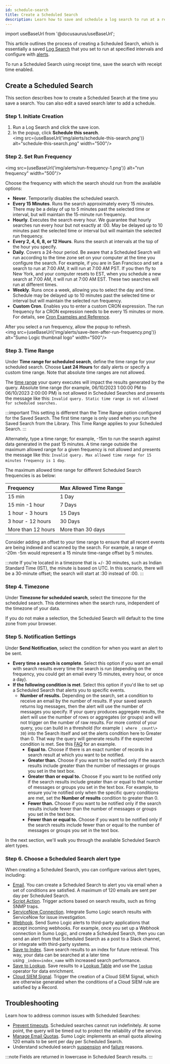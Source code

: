 ```yaml
---
id: schedule-search
title: Create a Scheduled Search
description: Learn how to save and schedule a log search to run at a regularly scheduled time, and add alerts.
---
```


import useBaseUrl from '@docusaurus/useBaseUrl';

This article outlines the process of creating a Scheduled Search, which is essentially a saved [Log Search](/docs/search) that you set to run at specified intervals and configure with [alerts](#step-6-choose-a-scheduled-search-alert-type).

To run a Scheduled Search using receipt time, save the search with receipt time enabled.

## Create a Scheduled Search

This section describes how to create a Scheduled Search at the time you save a search. You can also edit a saved search later to add a schedule.

### Step 1. Initiate Creation

1. Run a Log Search and click the save icon.
1. In the popup, click **Schedule this search**.<br/><img src={useBaseUrl('img/alerts/schedule-this-search.png')} alt="schedule-this-search.png" width="500"/>

### Step 2. Set Run Frequency

<img src={useBaseUrl('img/alerts/run-frequency-1.png')} alt="run frequency" width="500"/>

Choose the frequency with which the search should run from the available options:
* **Never**. Temporarily disables the scheduled search.
* **Every 15 Minutes**. Runs the search approximately every 15 minutes. There may be a delay of up to 5 minutes past the selected time or interval, but will maintain the 15-minute run frequency.
* **Hourly**. Executes the search every hour. We guarantee that hourly searches run every hour but not exactly at :00. May be delayed up to 10 minutes past the selected time or interval but will maintain the selected run frequency.
* **Every 2, 4, 6, 8, or 12 Hours**. Runs the search at intervals at the top of the hour you specify.
* **Daily**. Covers a 24-hour period. Be aware that a Scheduled Search will run according to the time zone set on your computer at the time you configure the search. For example, if you are in San Francisco and set a search to run at 7:00 AM, it will run at 7:00 AM PST. If you then fly to New York, and your computer resets to EST, when you schedule a new search at 7:00 AM, it will run at 7:00 AM EST. These two searches will run at different times.
* **Weekly**. Runs once a week, allowing you to select the day and time. Schedule may be delayed up to 10 minutes past the selected time or interval but will maintain the selected run frequency.
* **Custom Cron**. Enables you to enter a custom CRON expression. The run frequency for a CRON expression needs to be every 15 minutes or more. For details, see [Cron Examples and Reference](/docs/send-data/installed-collectors/sources/script-source/cron-examples-reference). 

After you select a run frequency, allow the popup to refresh. <br/><img src={useBaseUrl('img/alerts/save-item-after-run-frequency.png')} alt="Sumo Logic thumbnail logo" width="500"/>

### Step 3. Time Range

Under **Time range for scheduled search**, define the time range for your scheduled search. Choose **Last 24 Hours** for daily alerts or specify a custom time range. Note that absolute time ranges are not allowed.

The [time range](../../search/get-started-with-search/search-basics/time-range-expressions.md) your query executes will impact the results generated by the query. Absolute time range (for example, 06/10/2023 1:00:00 PM to 06/10/2023 2:00:00 PM) is not allowed in Scheduled Searches and presents the message like this: `Invalid query. Static time range is not allowed for scheduled searches.`

:::important
This setting is different than the Time Range option configured for the Saved Search. The first time range is only used when you run the Saved Search from the Library. This Time Range applies to your Scheduled Search.
:::

Alternately, type a time range; for example, -15m to run the search against data generated in the past 15 minutes. A time range outside the maximum allowed range for a given frequency is not allowed and presents the message like this: `Invalid query. Max allowed time range for 15 minutes frequency is 1 day`.

The maximum allowed time range for different Scheduled Search frequencies is as below:

| Frequency          | Max Allowed Time Range |
|:-------------------|:-----------------------|
| 15 min             | 1 Day                  |
| 15 min -1 hour     | 7 Days                 |
| 1 hour - 3 hours   | 15 Days                |
| 3 hour - 12 hours  | 30 Days                |
| More than 12 hours | More than 30 days      |

Consider adding an offset to your time range to ensure that all recent events are being indexed and scanned by the search. For example, a range of -20m -5m would represent a 15 minute time-range offset by 5 minutes.

:::note
If you're located in a timezone that is +/- 30 minutes, such as Indian Standard Time (IST), the minute is based on UTC. In this scenario, there will be a 30-minute offset; the search will start at :30 instead of :00.
:::

### Step 4. Timezone

Under **Timezone for scheduled search**, select the timezone for the scheduled search. This determines when the search runs, independent of the timezone of your data.

If you do not make a selection, the Scheduled Search will default to the time zone from your browser.

### Step 5. Notification Settings

Under **Send Notification**, select the condition for when you want an alert to be sent.

* **Every time a search is complete**. Select this option if you want an email with search results every time the search is run (depending on the frequency, you could get an email every 15 minutes, every hour, or once a day).
* **If the following condition is met**. Select this option if you'd like to set up a Scheduled Search that alerts you to specific events.
   * **Number of results.** Depending on the search, set a condition to receive an email by the number of results. If your saved search returns log messages, then the alert will use the number of messages you specify. If your query produces aggregate results, the alert will use the number of rows or aggregates (or groups) and will not trigger on the number of raw results. For more control of your query, you can build in a threshold (for example `| where _count\> 30`) into the Search itself and set the alerts condition here to Greater than 0. That way the query will generate results if the expected condition is met. See this [FAQ](/docs/alerts/scheduled-searches/faq/#how-do-i-set-a-real-time-alert-with-more-than-1000-results) for an example.
      * **Equal to.** Choose if there is an exact number of records in a search result at which you want to be notified.
      * **Greater than.** Choose if you want to be notified only if the search results include greater than the number of messages or groups you set in the text box.
      * **Greater than or equal to.** Choose if you want to be notified only if the search results include greater than or equal to that number of messages or groups you set in the text box. For example, to ensure you're notified only when the specific query conditions are met, set the **Number of results** condition to greater than 0.
      * **Fewer than.** Choose if you want to be notified only if the search results include fewer than the number of messages or groups you set in the text box.
      * **Fewer than or equal to.** Choose if you want to be notified only if the search results include fewer than or equal to the number of messages or groups you set in the text box.

In the next section, we'll walk you through the available Scheduled Search alert types.

### Step 6. Choose a Scheduled Search alert type

When creating a Scheduled Search, you can configure various alert types, including:

* [Email](create-email-alert.md). You can create a Scheduled Search to alert you via email when a set of conditions are satisfied. A maximum of 120 emails are sent per day per Scheduled Search.
* [Script Action](/docs/send-data/installed-collectors/sources/script-action). Trigger actions based on search results, such as firing SNMP traps.
* [ServiceNow Connection](/docs/alerts/webhook-connections/servicenow/). Integrate Sumo Logic search results with ServiceNow for issue investigation.
* [Webhook](/docs/alerts/webhook-connections/schedule-searches-webhook-connections). Send Sumo Logic alerts to third-party applications that accept incoming webhooks. For example, once you set up a Webhook connection in Sumo Logic, and create a Scheduled Search, then you can send an alert from that Scheduled Search as a post to a Slack channel, or integrate with third-party systems.
* [Save to Index](save-to-index.md). Save search results to an index for future retrieval. This way, your data can be searched at a later time using `_index=index_name` with increased search performance.
* [Save to Lookup](save-to-lookup.md). Save results to a [Lookup Table](../../search/lookup-tables/create-lookup-table.md) and use the [`lookup`](/docs/search/search-query-language/search-operators/lookup) operator for data enrichment.
* [Cloud SIEM Signal](generate-cse-signals.md). Trigger the creation of a Cloud SIEM Signal, which are otherwise generated when the conditions of a Cloud SIEM rule are satisfied by a Record.

## Troubleshooting

Learn how to address common issues with Scheduled Searches:

* [Prevent timeouts](/docs/alerts/scheduled-searches/faq/#how-to-prevent-your-scheduled-search-from-timing-out). Scheduled searches cannot run indefinitely. At some point, the query will be timed out to protect the reliability of the service.
* [Manage Email Quotas](/docs/alerts/scheduled-searches/faq#why-have-i-received-a-scheduled-search-email-quota-reached-notification). Sumo Logic implements an email quota allowing 120 emails to be sent per day per Scheduled Search.
* Understand scheduled search [suspension](faq.md#what-happens-when-a-scheduled-search-is-suspended) and [failure](faq.md#why-would-a-scheduled-search-fail) reasons.

:::note
Fields are returned in lowercase in Scheduled Search results.
:::
